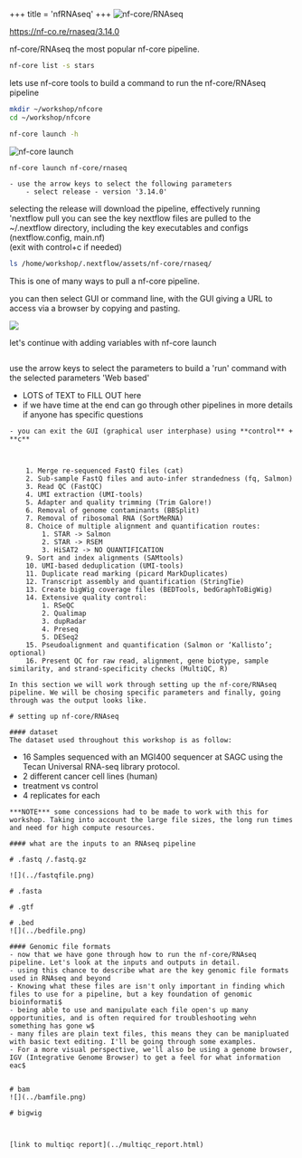+++
title = 'nfRNAseq'
+++
![nf-core/RNAseq](..//nfRNAseq/nfRNAseq_pipeline.png)

https://nf-co.re/rnaseq/3.14.0

nf-core/RNAseq the most popular nf-core pipeline. 

```bash
nf-core list -s stars
```

lets use nf-core tools to build a command to run the nf-core/RNAseq pipeline
```bash
mkdir ~/workshop/nfcore
cd ~/workshop/nfcore  

nf-core launch -h
```
![nf-core launch](nfcorelaunch.png)

```bash
nf-core launch nf-core/rnaseq
```

```
- use the arrow keys to select the following parameters
	- select release - version '3.14.0' 
```
selecting the release will download the pipeline, effectively running 'nextflow pull
you can see the key nextflow files are pulled to the ~/.nextflow directory, including the key executables and configs (nextflow.config, main.nf)\
(exit with control+c if needed)
```bash
ls /home/workshop/.nextflow/assets/nf-core/rnaseq/
```
This is one of many ways to pull a nf-core pipeline. 

you can then select GUI or command line, with the GUI giving a URL to access via a browser by copying and pasting.

![](GUI.png)

let's continue with adding variables with nf-core launch
```

```
 use the arrow keys to select the parameters to build a 'run' command with the selected parameters
'Web based'
- LOTS of TEXT to FILL OUT here
- if we have time at the end can go through other pipelines in more details if anyone has specific questions
```
- you can exit the GUI (graphical user interphase) using **control** + **c**



	1. Merge re-sequenced FastQ files (cat)
	2. Sub-sample FastQ files and auto-infer strandedness (fq, Salmon)
	3. Read QC (FastQC)
	4. UMI extraction (UMI-tools)
	5. Adapter and quality trimming (Trim Galore!)
	6. Removal of genome contaminants (BBSplit)
	7. Removal of ribosomal RNA (SortMeRNA)
	8. Choice of multiple alignment and quantification routes:
		1. STAR -> Salmon
		2. STAR -> RSEM
		3. HiSAT2 -> NO QUANTIFICATION
	9. Sort and index alignments (SAMtools)
	10. UMI-based deduplication (UMI-tools)
	11. Duplicate read marking (picard MarkDuplicates)
	12. Transcript assembly and quantification (StringTie)
	13. Create bigWig coverage files (BEDTools, bedGraphToBigWig)
	14. Extensive quality control:
		1. RSeQC
		2. Qualimap
		3. dupRadar
		4. Preseq
		5. DESeq2
	15. Pseudoalignment and quantification (Salmon or ‘Kallisto’; optional)
	16. Present QC for raw read, alignment, gene biotype, sample similarity, and strand-specificity checks (MultiQC, R)

In this section we will work through setting up the nf-core/RNAseq pipeline. We will be chosing specific parameters and finally, going through was the output looks like.

# setting up nf-core/RNAseq

#### dataset
The dataset used throughout this workshop is as follow:

```
- 16 Samples sequenced with an MGI400 sequencer at SAGC using the Tecan Universal RNA-seq library protocol.
- 2 different cancer cell lines (human)
- treatment vs control
- 4 replicates for each
```
***NOTE*** some concessions had to be made to work with this for workshop. Taking into account the large file sizes, the long run times and need for high compute resources.

#### what are the inputs to an RNAseq pipeline

# .fastq /.fastq.gz
```

```
![](../fastqfile.png)

# .fasta

# .gtf

# .bed
![](../bedfile.png)

#### Genomic file formats
- now that we have gone through how to run the nf-core/RNAseq pipeline. Let's look at the inputs and outputs in detail.
- using this chance to describe what are the key genomic file formats used in RNAseq and beyond
- Knowing what these files are isn't only important in finding which files to use for a pipeline, but a key foundation of genomic bioinformati$
- being able to use and manipulate each file open's up many opportunities, and is often required for troubleshooting wehn something has gone w$
- many files are plain text files, this means they can be manipluated with basic text editing. I'll be going through some examples.
- For a more visual perspective, we'll also be using a genome browser, IGV (Integrative Genome Browser) to get a feel for what information eac$


# bam
![](../bamfile.png)

# bigwig



[link to multiqc report](../multiqc_report.html)
